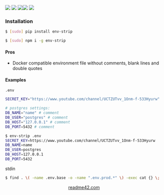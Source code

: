 <!--
https://readme42.com
-->



[![](https://img.shields.io/badge/OS-Unix-blue.svg?longCache=True)]()
[![](https://img.shields.io/pypi/v/env-strip.svg?maxAge=3600)](https://pypi.org/project/env-strip/)
[![](https://img.shields.io/npm/v/env-strip.svg?maxAge=3600)](https://www.npmjs.com/package/env-strip)[![](https://img.shields.io/badge/License-Unlicense-blue.svg?longCache=True)](https://unlicense.org/)
[![](https://github.com/andrewp-as-is/env-strip/workflows/tests42/badge.svg)](https://github.com/andrewp-as-is/env-strip/actions)

### Installation
```bash
$ [sudo] pip install env-strip
```

```bash
$ [sudo] npm i -g env-strip
```

#### Pros
+   Docker compatible environment file without comments, blank lines and double quotes

#### Examples
`.env`
```bash
SECRET_KEY="https://www.youtube.com/channel/UCTZUTvv_1Onm-f-533Hyurw"

# postgres settings:
DB_NAME="name" # comment
DB_USER="postgres" # comment
DB_HOST="127.0.0.1" # comment
DB_PORT=5432 # comment
```

```bash
$ env-strip .env
SECRET_KEY=https://www.youtube.com/channel/UCTZUTvv_1Onm-f-533Hyurw
DB_NAME=name
DB_USER=postgres
DB_HOST=127.0.0.1
DB_PORT=5432
```

stdin
```bash
$ find . \( -name .env.base -o -name ".env.prod.*" \) -exec cat {} \; | env-strip - > .env.prod
```

<p align="center">
    <a href="https://readme42.com/">readme42.com</a>
</p>